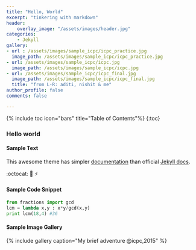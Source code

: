 ```yaml
---
title: "Hello, World"
excerpt: "tinkering with markdown"
header:
    overlay_image: "/assets/images/header.jpg"
categories:
    - Jekyll
gallery:
- url : /assets/images/sample_icpc/icpc_practice.jpg
  image_path: /assets/images/sample_icpc/icpc_practice.jpg
- url: /assets/images/sample_icpc/icpc.jpg
  image_path: /assets/images/sample_icpc/icpc.jpg
- url: /assets/images/sample_icpc/icpc_final.jpg
  image_path: /assets/images/sample_icpc/icpc_final.jpg
  title: "from L-R: aditi, nishit & me"
author_profile: false
comments: false

---
```

{% include toc icon="bars" title="Table of Contents"%}
{:toc}

### Hello world

#### Sample Text
This awesome theme has simpler [documentation](https://mmistakes.github.io/minimal-mistakes/docs/quick-start-guide/) 
than official [Jekyll docs](https://jekyllrb.com/docs/quickstart/).

:octocat: :book: :zap:

#### Sample Code Snippet
```python
from fractions import gcd
lcm = lambda x,y : x*y/gcd(x,y)
print lcm(18,4) #36
```
#### Sample Image Gallery
{% include gallery caption="My brief adventure @icpc,2015" %}

